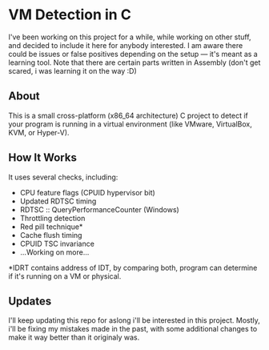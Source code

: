 # VM Detection in C

I've been working on this project for a while, while working on other stuff, and decided to include it here for anybody interested. I am aware there could be issues or false positives depending on the setup — it's meant as a learning tool. Note that there are certain parts written in Assembly (don't get scared, i was learning it on the way :D)

## About

This is a small cross-platform (x86_64 architecture) C project to detect if your program is running in a virtual environment (like VMware, VirtualBox, KVM, or Hyper-V).

## How It Works

It uses several checks, including:

- CPU feature flags (CPUID hypervisor bit)
- Updated RDTSC timing
- RDTSC :: QueryPerformanceCounter (Windows)
- Throttling detection
- Red pill technique*
- Cache flush timing
- CPUID TSC invariance
- ...Working on more...

*IDRT contains address of IDT, by comparing both, program can determine if it's running on a VM or physical.

## Updates
I'll keep updating this repo for aslong i'll be interested in this project. Mostly, i'll be fixing my mistakes made in the past, with some additional changes to make it way better than it originaly was.

